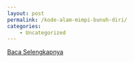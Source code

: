 ```yaml
---
layout: post
permalink: /kode-alam-mimpi-bunuh-diri/
categories:
    - Uncategorized
---
```


[Baca Selengkapnya](/09)